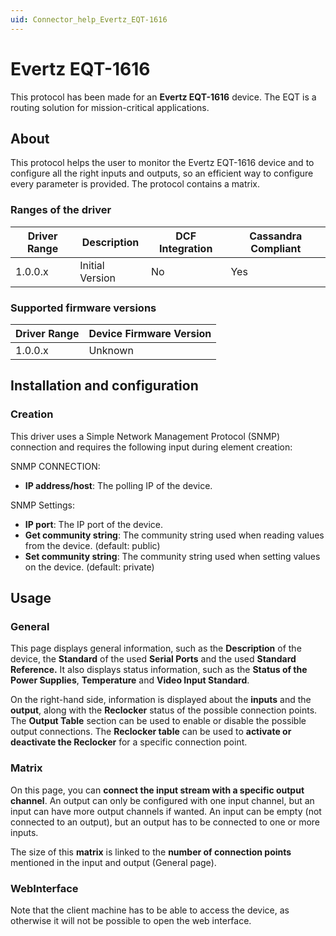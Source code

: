 ```yaml
---
uid: Connector_help_Evertz_EQT-1616
---
```


# Evertz EQT-1616

This protocol has been made for an **Evertz EQT-1616** device. The EQT is a routing solution for mission-critical applications.

## About

This protocol helps the user to monitor the Evertz EQT-1616 device and to configure all the right inputs and outputs, so an efficient way to configure every parameter is provided. The protocol contains a matrix.

### Ranges of the driver

| **Driver Range** | **Description** | **DCF Integration** | **Cassandra Compliant** |
|------------------|-----------------|---------------------|-------------------------|
| 1.0.0.x          | Initial Version | No                  | Yes                     |

### Supported firmware versions

| **Driver Range** | **Device Firmware Version** |
|------------------|-----------------------------|
| 1.0.0.x          | Unknown                     |

## Installation and configuration

### Creation

This driver uses a Simple Network Management Protocol (SNMP) connection and requires the following input during element creation:

SNMP CONNECTION:

- **IP address/host**: The polling IP of the device.

SNMP Settings:

- **IP port**: The IP port of the device.
- **Get community string**: The community string used when reading values from the device. (default: public)
- **Set community string**: The community string used when setting values on the device. (default: private)

## Usage

### General

This page displays general information, such as the **Description** of the device, the **Standard** of the used **Serial Ports** and the used **Standard Reference.** It also displays status information, such as the **Status of the Power Supplies**, **Temperature** and **Video Input Standard**.

On the right-hand side, information is displayed about the **inputs** and the **output**, along with the **Reclocker** status of the possible connection points. The **Output Table** section can be used to enable or disable the possible output connections. The **Reclocker table** can be used to **activate or deactivate the Reclocker** for a specific connection point.

### Matrix

On this page, you can **connect the input stream with a specific output channel**. An output can only be configured with one input channel, but an input can have more output channels if wanted. An input can be empty (not connected to an output), but an output has to be connected to one or more inputs.

The size of this **matrix** is linked to the **number of connection points** mentioned in the input and output (General page).

### WebInterface

Note that the client machine has to be able to access the device, as otherwise it will not be possible to open the web interface.
